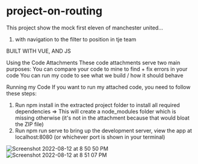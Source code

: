 # project-on-routing

This project show the mock first eleven of manchester united...
1. with navigation to the filter to position in tje team 

BUILT WITH VUE, AND JS 

Using the Code Attachments
These code attachments serve two main purposes:
You can compare your code to mine to find + fix errors in your code You can run my code to see what we build / how it should behave


Running my Code
If you want to run my attached code, you need to follow these steps:
1. Run npm install in the extracted project folder to install all required dependencies => This will create a node_modules folder which is missing otherwise (it's not in the attachment because that would bloat the ZIP file)
2. Run npm run serve to bring up the development server, view the app at localhost:8080 (or whichever port is shown in your terminal)


![Screenshot 2022-08-12 at 8 50 50 PM](https://user-images.githubusercontent.com/85455014/184433751-a365d316-fa47-431d-aa5c-a3df9b5c0cad.png)
![Screenshot 2022-08-12 at 8 51 07 PM](https://user-images.githubusercontent.com/85455014/184433754-ceaf8ceb-9b82-490d-8724-d90c393c7bec.png)
